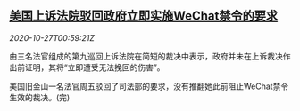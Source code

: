 <!--1603761793000-->
[美国上诉法院驳回政府立即实施WeChat禁令的要求](https://cn.reuters.com/article/usa-court-ruling-wechat-1026-mon-idCNKBS27C02X)
------

<div><i>2020-10-27T00:59:21Z</i></div><p>由三名法官组成的第九巡回上诉法院在简短的裁决中表示，政府并未在上诉裁决作出前证明，其将“立即遭受无法挽回的伤害”。</p><p>美国旧金山一名法官周五驳回了司法部的要求，没有推翻她此前阻止WeChat禁令生效的裁决。(完)</p>
